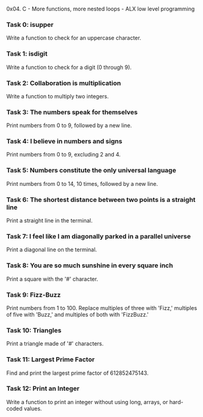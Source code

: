 0x04. C - More functions, more nested loops - ALX low level programming


### Task 0: isupper
Write a function to check for an uppercase character.

### Task 1: isdigit
Write a function to check for a digit (0 through 9).

### Task 2: Collaboration is multiplication
Write a function to multiply two integers.

### Task 3: The numbers speak for themselves
Print numbers from 0 to 9, followed by a new line.

### Task 4: I believe in numbers and signs
Print numbers from 0 to 9, excluding 2 and 4.

### Task 5: Numbers constitute the only universal language
Print numbers from 0 to 14, 10 times, followed by a new line.

### Task 6: The shortest distance between two points is a straight line
Print a straight line in the terminal.

### Task 7: I feel like I am diagonally parked in a parallel universe
Print a diagonal line on the terminal.

### Task 8: You are so much sunshine in every square inch
Print a square with the '#' character.

### Task 9: Fizz-Buzz
Print numbers from 1 to 100. Replace multiples of three with 'Fizz,' multiples of five with 'Buzz,' and multiples of both with 'FizzBuzz.'

### Task 10: Triangles
Print a triangle made of '#' characters.

### Task 11: Largest Prime Factor
Find and print the largest prime factor of 612852475143.

### Task 12: Print an Integer
Write a function to print an integer without using long, arrays, or hard-coded values.

